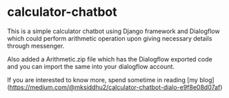 # calculator-chatbot
This is a simple calculator chatbot using Django framework and Dialogflow which could perform arithmetic operation upon giving necessary details through messenger.

Also added a Arithmetic.zip file which has the Dialogflow exported code and you can import the same into your dialogflow account.

If you are interested to know more, spend sometime in reading [my blog] (https://medium.com/@mksiddhu2/calculator-chatbot-dialo-e9f8e08d07af)
